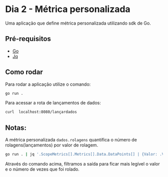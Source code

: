 # Dia 2 - Métrica personalizada

Uma aplicação que define métrica personalizada utilizando sdk de Go.

## Pré-requisitos

- [Go](https://go.dev)
- [Jq](https://jqlang.github.io/jq/)

## Como rodar

Para rodar a aplicação utilize o comando:

```sh
go run .
```

Para acessar a rota de lançamentos de dados:

```sh
curl  localhost:8080/lançardados
```

## Notas:

A métrica personalizada `dados.rolagens` quantifica o número de rolagens(lançamentos) por valor de rolagem.

```sh
go run . | jq '.ScopeMetrics[].Metrics[].Data.DataPoints[] | {Valor: .Value, Rolagens: .Attributes[].Value.Value}'
```

Através do comando acima, filtramos a saída para ficar mais legível o valor e o número de vezes que foi rolado.
